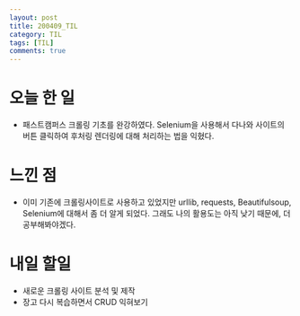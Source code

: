 ```yaml
---
layout: post
title: 200409_TIL
category: TIL
tags: [TIL]
comments: true
---
```


# 오늘 한 일
- 패스트캠퍼스 크롤링 기초를 완강하였다. Selenium을 사용해서 다나와 사이트의 버튼 클릭하여 후처링 렌더링에 대해 처리하는 법을 익혔다.

# 느낀 점
- 이미 기존에 크롤링사이트로 사용하고 있었지만 urllib, requests, Beautifulsoup, Selenium에 대해서 좀 더 알게 되었다. 그래도 나의 활용도는 아직 낮기 때문에, 더 공부해봐야겠다.

# 내일 할일
- 새로운 크롤링 사이트 분석 및 제작
- 장고 다시 복습하면서 CRUD 익혀보기
